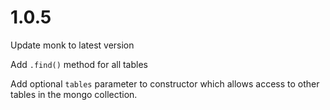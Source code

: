 # 1.0.5

Update monk to latest version

Add `.find()` method for all tables

Add optional `tables` parameter to constructor which allows access to other
tables in the mongo collection.
